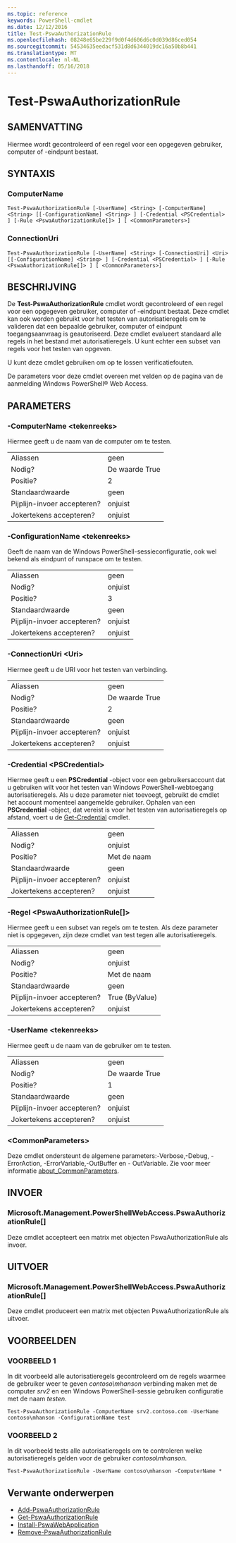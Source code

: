 ```yaml
---
ms.topic: reference
keywords: PowerShell-cmdlet
ms.date: 12/12/2016
title: Test-PswaAuthorizationRule
ms.openlocfilehash: 08248e65be229f9d0f4d606d6c0d039d86ced054
ms.sourcegitcommit: 54534635eedacf531d8d6344019dc16a50b8b441
ms.translationtype: MT
ms.contentlocale: nl-NL
ms.lasthandoff: 05/16/2018
---
```

# <a name="test-pswaauthorizationrule"></a>Test-PswaAuthorizationRule

## <a name="synopsis"></a>SAMENVATTING

Hiermee wordt gecontroleerd of een regel voor een opgegeven gebruiker, computer of -eindpunt bestaat.

## <a name="syntax"></a>SYNTAXIS

### <a name="computername"></a>ComputerName
```
Test-PswaAuthorizationRule [-UserName] <String> [-ComputerName] <String> [[-ConfigurationName] <String> ] [-Credential <PSCredential> ] [-Rule <PswaAuthorizationRule[]> ] [ <CommonParameters>]
```

### <a name="connectionuri"></a>ConnectionUri
```
Test-PswaAuthorizationRule [-UserName] <String> [-ConnectionUri] <Uri> [[-ConfigurationName] <String> ] [-Credential <PSCredential> ] [-Rule <PswaAuthorizationRule[]> ] [ <CommonParameters>]
```

## <a name="description"></a>BESCHRIJVING

De **Test-PswaAuthorizationRule** cmdlet wordt gecontroleerd of een regel voor een opgegeven gebruiker, computer of -eindpunt bestaat.
Deze cmdlet kan ook worden gebruikt voor het testen van autorisatieregels om te valideren dat een bepaalde gebruiker, computer of eindpunt toegangsaanvraag is geautoriseerd.
Deze cmdlet evalueert standaard alle regels in het bestand met autorisatieregels.
U kunt echter een subset van regels voor het testen van opgeven.

U kunt deze cmdlet gebruiken om op te lossen verificatiefouten.

De parameters voor deze cmdlet overeen met velden op de pagina van de aanmelding Windows PowerShell® Web Access.

## <a name="parameters"></a>PARAMETERS

### <a name="-computername-ltstringgt"></a>-ComputerName &lt;tekenreeks&gt;

Hiermee geeft u de naam van de computer om te testen.

|||
|-|-|
| Aliassen                              | geen                                 |
| Nodig?                            | De waarde True                                 |
| Positie?                            | 2                                    |
| Standaardwaarde                        | geen                                 |
| Pijplijn-invoer accepteren?               | onjuist                                |
| Jokertekens accepteren?          | onjuist                                |

### <a name="-configurationname-ltstringgt"></a>-ConfigurationName &lt;tekenreeks&gt;

Geeft de naam van de Windows PowerShell-sessieconfiguratie, ook wel bekend als eindpunt of runspace om te testen.

|||
|-|-|
| Aliassen                              | geen                                 |
| Nodig?                            | onjuist                                |
| Positie?                            | 3                                    |
| Standaardwaarde                        | geen                                 |
| Pijplijn-invoer accepteren?               | onjuist                                |
| Jokertekens accepteren?          | onjuist                                |

### <a name="-connectionuri-lturigt"></a>-ConnectionUri &lt;Uri&gt;

Hiermee geeft u de URI voor het testen van verbinding.

|||
|-|-|
| Aliassen                              | geen                                 |
| Nodig?                            | De waarde True                                 |
| Positie?                            | 2                                    |
| Standaardwaarde                        | geen                                 |
| Pijplijn-invoer accepteren?               | onjuist                                |
| Jokertekens accepteren?          | onjuist                                |

### <a name="-credential-ltpscredentialgt"></a>-Credential &lt;PSCredential&gt;

Hiermee geeft u een **PSCredential** -object voor een gebruikersaccount dat u gebruiken wilt voor het testen van Windows PowerShell-webtoegang autorisatieregels. Als u deze parameter niet toevoegt, gebruikt de cmdlet het account momenteel aangemelde gebruiker. Ophalen van een **PSCredential** -object, dat vereist is voor het testen van autorisatieregels op afstand, voert u de [Get-Credential](http://go.microsoft.com/fwlink/?LinkID=293936) cmdlet.

|||
|-|-|
| Aliassen                              | geen                                 |
| Nodig?                            | onjuist                                |
| Positie?                            | Met de naam                                |
| Standaardwaarde                        | geen                                 |
| Pijplijn-invoer accepteren?               | onjuist                                |
| Jokertekens accepteren?          | onjuist                                |

### <a name="-rule-ltpswaauthorizationrulegt"></a>-Regel &lt;PswaAuthorizationRule\[\]&gt;

Hiermee geeft u een subset van regels om te testen. Als deze parameter niet is opgegeven, zijn deze cmdlet van test tegen alle autorisatieregels.

|||
|-|-|
| Aliassen                              | geen                                 |
| Nodig?                            | onjuist                                |
| Positie?                            | Met de naam                                |
| Standaardwaarde                        | geen                                 |
| Pijplijn-invoer accepteren?               | True (ByValue)                       |
| Jokertekens accepteren?          | onjuist                                |

### <a name="-username-ltstringgt"></a>-UserName &lt;tekenreeks&gt;

Hiermee geeft u de naam van de gebruiker om te testen.

|||
|-|-|
| Aliassen                              | geen                                 |
| Nodig?                            | De waarde True                                 |
| Positie?                            | 1                                    |
| Standaardwaarde                        | geen                                 |
| Pijplijn-invoer accepteren?               | onjuist                                |
| Jokertekens accepteren?          | onjuist                                |

### <a name="ltcommonparametersgt"></a>&lt;CommonParameters&gt;

Deze cmdlet ondersteunt de algemene parameters:-Verbose,-Debug, - ErrorAction, -ErrorVariable,-OutBuffer en - OutVariable.
Zie voor meer informatie [about_CommonParameters](http://go.microsoft.com/fwlink/p/?LinkID=113216).

## <a name="inputs"></a>INVOER

### <a name="microsoftmanagementpowershellwebaccesspswaauthorizationrule"></a>Microsoft.Management.PowerShellWebAccess.PswaAuthorizationRule\[\]

Deze cmdlet accepteert een matrix met objecten PswaAuthorizationRule als invoer.

## <a name="outputs"></a>UITVOER

### <a name="microsoftmanagementpowershellwebaccesspswaauthorizationrule"></a>Microsoft.Management.PowerShellWebAccess.PswaAuthorizationRule\[\]

Deze cmdlet produceert een matrix met objecten PswaAuthorizationRule als uitvoer.

## <a name="examples"></a>VOORBEELDEN

### <a name="example-1"></a>VOORBEELD 1

In dit voorbeeld alle autorisatieregels gecontroleerd om de regels waarmee de gebruiker weer te geven *contoso\\mhanson* verbinding maken met de computer *srv2* en een Windows PowerShell-sessie gebruiken configuratie met de naam *testen*.

```
Test-PswaAuthorizationRule -ComputerName srv2.contoso.com -UserName contoso\mhanson -ConfigurationName test
```

### <a name="example-2"></a>VOORBEELD 2

In dit voorbeeld tests alle autorisatieregels om te controleren welke autorisatieregels gelden voor de gebruiker *contoso\\mhanson*.

```
Test-PswaAuthorizationRule -UserName contoso\mhanson -ComputerName *
```

## <a name="related-topics"></a>Verwante onderwerpen

- [Add-PswaAuthorizationRule](add-pswaauthorizationrule.md)
- [Get-PswaAuthorizationRule](get-pswaauthorizationrule.md)
- [Install-PswaWebApplication](install-pswawebapplication.md)
- [Remove-PswaAuthorizationRule](remove-pswaauthorizationrule.md)